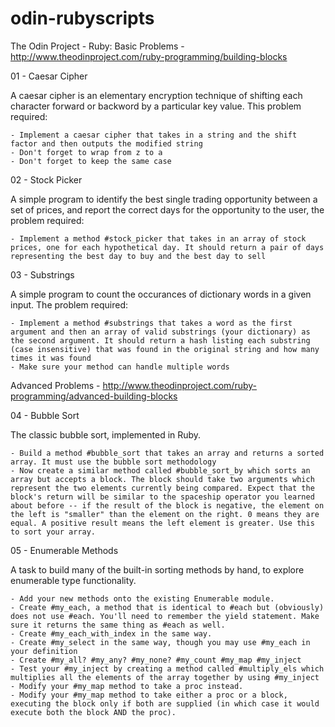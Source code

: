 # odin-rubyscripts
The Odin Project - Ruby: Basic Problems - http://www.theodinproject.com/ruby-programming/building-blocks

01 - Caesar Cipher

  A caesar cipher is an elementary encryption technique of shifting each character forward or backword by a particular key value. This problem required:
  
    - Implement a caesar cipher that takes in a string and the shift factor and then outputs the modified string
    - Don't forget to wrap from z to a
    - Don't forget to keep the same case

02 - Stock Picker

  A simple program to identify the best single trading opportunity between a set of prices, and report the correct days for the opportunity to the user, the problem required:
  
    - Implement a method #stock_picker that takes in an array of stock prices, one for each hypothetical day. It should return a pair of days representing the best day to buy and the best day to sell

03 - Substrings

  A simple program to count the occurances of dictionary words in a given input. The problem required:
  
    - Implement a method #substrings that takes a word as the first argument and then an array of valid substrings (your dictionary) as the second argument. It should return a hash listing each substring (case insensitive) that was found in the original string and how many times it was found
    - Make sure your method can handle multiple words

Advanced Problems - http://www.theodinproject.com/ruby-programming/advanced-building-blocks

04 - Bubble Sort

  The classic bubble sort, implemented in Ruby.
  
    - Build a method #bubble_sort that takes an array and returns a sorted array. It must use the bubble sort methodology
    - Now create a similar method called #bubble_sort_by which sorts an array but accepts a block. The block should take two arguments which represent the two elements currently being compared. Expect that the block's return will be similar to the spaceship operator you learned about before -- if the result of the block is negative, the element on the left is "smaller" than the element on the right. 0 means they are equal. A positive result means the left element is greater. Use this to sort your array.

05 - Enumerable Methods

  A task to build many of the built-in sorting methods by hand, to explore enumerable type functionality.
  
    - Add your new methods onto the existing Enumerable module.
    - Create #my_each, a method that is identical to #each but (obviously) does not use #each. You'll need to remember the yield statement. Make sure it returns the same thing as #each as well.
    - Create #my_each_with_index in the same way.
    - Create #my_select in the same way, though you may use #my_each in your definition
    - Create #my_all? #my_any? #my_none? #my_count #my_map #my_inject
    - Test your #my_inject by creating a method called #multiply_els which multiplies all the elements of the array together by using #my_inject
    - Modify your #my_map method to take a proc instead.
    - Modify your #my_map method to take either a proc or a block, executing the block only if both are supplied (in which case it would execute both the block AND the proc).
